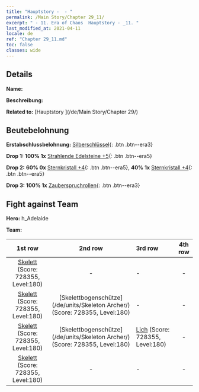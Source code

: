 ```yaml
---
title: "Hauptstory -  - "
permalink: /Main Story/Chapter 29_11/
excerpt: " - 11. Era of Chaos  Hauptstory - _11. "
last_modified_at: 2021-04-11
locale: de
ref: "Chapter 29_11.md"
toc: false
classes: wide
---
```


## Details

 **Name:** 

 **Beschreibung:** 

 **Related to:** [Hauptstory ](/de/Main Story/Chapter 29/)

## Beutebelohnung

 **Erstabschlussbelohnung:** [Silberschlüssel](/de/Items/con_693/){: .btn .btn--era3}

 **Drop 1:** **100% 1x** [Strahlende Edelsteine +5](/de/Items/mat_100/){: .btn .btn--era5}

 **Drop 2:** **60% 0x** [Sternkristall +4](/de/Items/mat_94/){: .btn .btn--era5}, **40% 1x** [Sternkristall +4](/de/Items/mat_94/){: .btn .btn--era5}

 **Drop 3:** **100% 1x** [Zauberspruchrollen](/de/Items/con_694/){: .btn .btn--era3}


## Fight against Team
 **Hero:** h_Adelaide

 **Team:**


  | 1st row | 2nd row | 3rd row | 4th row |
  |:----:|:----:|:----|:----:|
  | [Skelett](/de/units/Skeleton/) (Score: 728355, Level:180)  | - | - | - |
  | [Skelett](/de/units/Skeleton/) (Score: 728355, Level:180)  | [Skelettbogenschütze](/de/units/Skeleton Archer/) (Score: 728355, Level:180)  | - | - |
  | [Skelett](/de/units/Skeleton/) (Score: 728355, Level:180)  | [Skelettbogenschütze](/de/units/Skeleton Archer/) (Score: 728355, Level:180)  | [Lich](/de/units/Lich/) (Score: 728355, Level:180)  | - |
  | [Skelett](/de/units/Skeleton/) (Score: 728355, Level:180)  | - | - | - |


